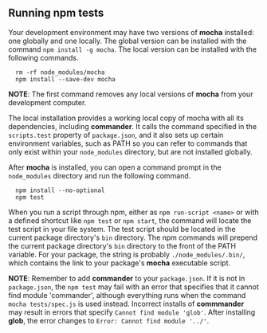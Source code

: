 
<a name="running-npm-tests"></a>
## Running npm tests

Your development environment may have two versions of **mocha** installed: one globally and one locally. The global version can be installed with the command `npm install -g mocha`. The local version can be installed with the following commands.

```
  rm -rf node_modules/mocha
  npm install --save-dev mocha
```
  
**NOTE**: The first command removes any local versions of **mocha** from your development computer.

The local installation provides a working local copy of mocha with all its dependencies, including **commander**.  It calls the command specified in the `scripts.test` property of `package.json`, and it also sets up certain environment variables, such as PATH so you can refer to commands that only exist within your `node_modules` directory, but are not installed globally.

After **mocha** is installed, you can open a command prompt in the `node_modules` directory and run the following command.

```
  npm install --no-optional
  npm test
```

When you run a script through npm, either as `npm run-script <name>` or with a defined shortcut like  `npm test` or `npm start`, the command will locate the test script in your file system. The test script should be located in the current package directory's `bin` directory. The npm commands will prepend the current package directory's `bin` directory to the front of the PATH variable. For your package, the string is probably `./node_modules/.bin/`, which contains the link to your package's **mocha** executable script.

**NOTE**: Remember to add **commander** to your `package.json`. If it is not in `package.json`,  the `npm test` may fail with an error that specifies that it cannot find module 'commander', although everything runs when the command  `mocha tests/spec.js` is used instead. Incorrect installs
of **commmander** may result in errors that specify `Cannot find module 'glob'`. After installing **glob**, the error changes to `Error: Cannot find module '../'`.